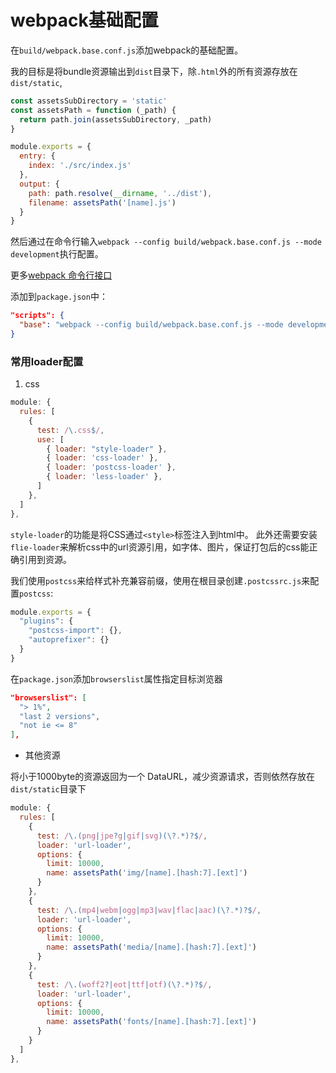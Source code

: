webpack基础配置
=====

在`build/webpack.base.conf.js`添加webpack的基础配置。

我的目标是将bundle资源输出到`dist`目录下，除`.html`外的所有资源存放在`dist/static`,


``` js
const assetsSubDirectory = 'static'
const assetsPath = function (_path) {
  return path.join(assetsSubDirectory, _path)
}

module.exports = {
  entry: {
    index: './src/index.js'
  },
  output: {
    path: path.resolve(__dirname, '../dist'),
    filename: assetsPath('[name].js')
  }
}

```

然后通过在命令行输入`webpack --config build/webpack.base.conf.js --mode development`执行配置。

更多[webpack 命令行接口](https://doc.webpack-china.org/api/cli/#%E4%BD%BF%E7%94%A8%E9%85%8D%E7%BD%AE%E6%96%87%E4%BB%B6%E7%9A%84%E7%94%A8%E6%B3%95)

添加到`package.json`中：

``` json
"scripts": {
  "base": "webpack --config build/webpack.base.conf.js --mode development",
}
```

### 常用loader配置

1. css

``` js
module: {
  rules: [
    {
      test: /\.css$/,
      use: [
        { loader: "style-loader" },
        { loader: 'css-loader' },
        { loader: 'postcss-loader' },
        { loader: 'less-loader' },
      ]
    },
  ]
},
```

`style-loader`的功能是将CSS通过`<style>`标签注入到html中。
此外还需要安装`flie-loader`来解析css中的url资源引用，如字体、图片，保证打包后的css能正确引用到资源。

我们使用`postcss`来给样式补充兼容前缀，使用在根目录创建`.postcssrc.js`来配置`postcss`:

``` js
module.exports = {
  "plugins": {
    "postcss-import": {},
    "autoprefixer": {}
  }
}
```

在`package.json`添加`browserslist`属性指定目标浏览器

``` json
"browserslist": [
  "> 1%",
  "last 2 versions",
  "not ie <= 8"
],
```

- 其他资源

将小于1000byte的资源返回为一个 DataURL，减少资源请求，否则依然存放在`dist/static`目录下

``` js
module: {
  rules: [
    {
      test: /\.(png|jpe?g|gif|svg)(\?.*)?$/,
      loader: 'url-loader',
      options: {
        limit: 10000,
        name: assetsPath('img/[name].[hash:7].[ext]')
      }
    },
    {
      test: /\.(mp4|webm|ogg|mp3|wav|flac|aac)(\?.*)?$/,
      loader: 'url-loader',
      options: {
        limit: 10000,
        name: assetsPath('media/[name].[hash:7].[ext]')
      }
    },
    {
      test: /\.(woff2?|eot|ttf|otf)(\?.*)?$/,
      loader: 'url-loader',
      options: {
        limit: 10000,
        name: assetsPath('fonts/[name].[hash:7].[ext]')
      }
    }
  ]
},
```

